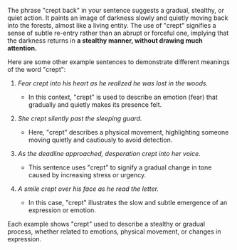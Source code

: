 The phrase "crept back" in your sentence suggests a gradual, stealthy, or quiet action. It paints an image of darkness slowly and quietly moving back into the forests, almost like a living entity. The use of "crept" signifies a sense of subtle re-entry rather than an abrupt or forceful one, implying that the darkness returns in **a stealthy manner, without drawing much attention.**

Here are some other example sentences to demonstrate different meanings of the word "crept":

1. *Fear crept into his heart as he realized he was lost in the woods.*
   - In this context, "crept" is used to describe an emotion (fear) that gradually and quietly makes its presence felt.

2. *She crept silently past the sleeping guard.*
   - Here, "crept" describes a physical movement, highlighting someone moving quietly and cautiously to avoid detection.

3. *As the deadline approached, desperation crept into her voice.*
   - This sentence uses "crept" to signify a gradual change in tone caused by increasing stress or urgency.

4. *A smile crept over his face as he read the letter.*
   - In this case, "crept" illustrates the slow and subtle emergence of an expression or emotion.

Each example shows "crept" used to describe a stealthy or gradual process, whether related to emotions, physical movement, or changes in expression.